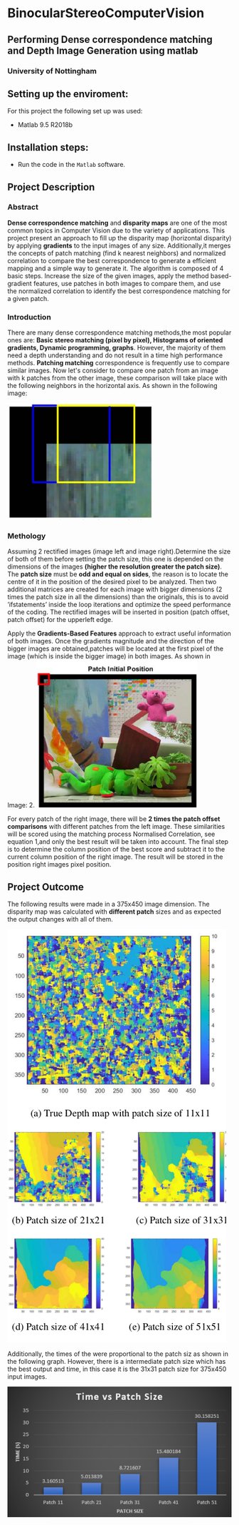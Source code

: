 # BinocularStereoComputerVision
## Performing Dense correspondence matching and Depth Image Generation using matlab
### University of Nottingham

## Setting up the enviroment:
For this project the following set up was used:
- Matlab 9.5 	R2018b

## Installation steps:
- Run the code in the ```Matlab``` software.

## Project Description
### Abstract
**Dense correspondence matching** and **disparity maps** are one of the most common topics in Computer Vision due to the variety of applications. This project present an approach to fill up the disparity map (horizontal disparity) by applying **gradients** to the input images of any size. Additionally,it merges the concepts of patch matching (find k nearest neighbors) and normalized correlation to compare the best correspondence to generate a efficient mapping and a simple way to generate it. The algorithm is composed of 4 basic steps. Increase the size of the given images, apply the method based-gradient features, use patches in both images to compare them, and use the normalized correlation to identify the best correspondence matching for a given patch.

### Introduction
There are many dense correspondence matching methods,the most popular ones are: **Basic stereo matching (pixel by pixel), Histograms of oriented gradients, Dynamic programming, graphs**. However, the majority of them need a depth understanding and do not result in a time high performance
methods. **Patching matching** correspondence is frequently use to compare similar images. Now let's consider to compare one patch from an image with k patches from the other image, these comparison will take place with the following neighbors in the horizontal axis. As shown in the following image:

![](ImgReadme/Patches.png) 

### Methology
Assuming 2 rectified images (image left and image right).Determine the size of both of them before setting the patch size, this one is depended on the dimensions of the images **(higher the resolution greater the patch size)**. The **patch size** must be **odd and equal on sides**, the reason is to locate the centre of it in the position of the desired pixel to be analyzed. Then two additional matrices are created for each image with bigger dimensions (2 times the patch size in all the dimensions) than the originals, this is to avoid ’ifstatements’ inside the loop iterations and optimize the speed performance of the coding. The rectified images will be inserted in position (patch offset, patch offset) for the upperleft edge. 

Apply the **Gradients-Based Features** approach to extract useful information of both images. Once the gradients magnitude and the direction of the bigger images are obtained,patches will be located at the first pixel of the image (which is inside the bigger image) in both images. As shown in Image:
2.
![](ImgReadme/patch_init_pos.png) 

For every patch of the right image, there will be **2 times the patch offset comparisons** with different patches from the left image. These similarities will be scored using the matching process Normalised Correlation, see equation 1,and only the best result will be taken into account. The final step is to determine the column position of the best score and subtract it to the current column position of the right image. The result will be stored in the position right images pixel position.

## Project Outcome
The following results were made in a 375x450 image dimension. The disparity map was calculated with
**different patch** sizes and as expected the output changes with all of them. 

![Los 5 ositos](ImgReadme/Output_diff_patch_size.png) 

Additionally, the times of the were proportional to the patch siz as shown in the following graph. However, there is a intermediate patch size which has the best output and time, in this case it is the 31x31 patch size for 375x450 input images.

![La grafica](ImgReadme/graph.png)


